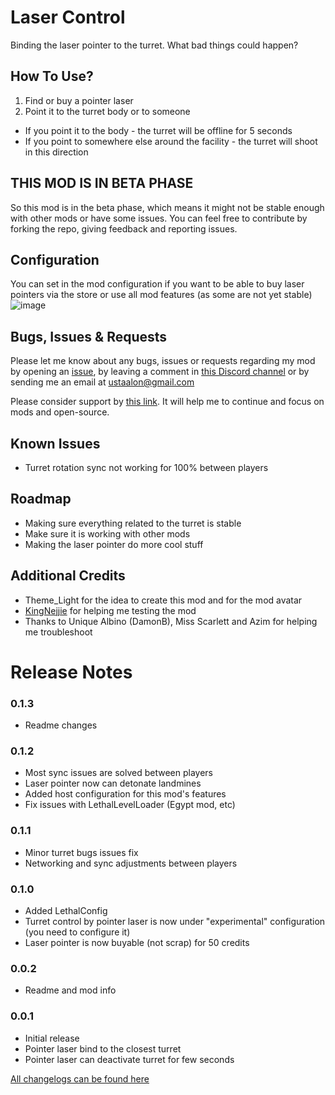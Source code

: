 # Laser Control
Binding the laser pointer to the turret. What bad things could happen?

## How To Use?
1. Find or buy a pointer laser
2. Point it to the turret body or to someone

- If you point it to the body - the turret will be offline for 5 seconds
- If you point to somewhere else around the facility - the turret will shoot in this direction

## THIS MOD IS IN BETA PHASE
So this mod is in the beta phase, which means it might not be stable enough with other mods or have some issues. You can feel free to contribute by forking the repo, giving feedback and reporting issues. 

## Configuration
You can set in the mod configuration if you want to be able to buy laser pointers via the store or use all mod features (as some are not yet stable)
![image](https://github.com/ustaalon/LethalCompany.LaserControl/assets/19238320/3e3705e9-d82a-42ce-b418-40d322171d04)


## Bugs, Issues & Requests
Please let me know about any bugs, issues or requests regarding my mod by opening an [issue](https://github.com/ustaalon/LethalCompany.LaserControl/issues), by leaving a comment in [this Discord channel](https://discord.com/channels/1168655651455639582/1192080227241840640) or by sending me an email at ustaalon@gmail.com

Please consider support by [this link](https://ko-fi.com/ustaalon). It will help me to continue and focus on mods and open-source.

## Known Issues
- Turret rotation sync not working for 100% between players

## Roadmap
- Making sure everything related to the turret is stable
- Make sure it is working with other mods
- Making the laser pointer do more cool stuff

## Additional Credits
- Theme_Light for the idea to create this mod and for the mod avatar
- [KingNejjie](https://www.youtube.com/@KingNejjie) for helping me testing the mod
- Thanks to Unique Albino (DamonB), Miss Scarlett and Azim for helping me troubleshoot

# Release Notes
### 0.1.3
- Readme changes

### 0.1.2
- Most sync issues are solved between players
- Laser pointer now can detonate landmines
- Added host configuration for this mod's features
- Fix issues with LethalLevelLoader (Egypt mod, etc)

### 0.1.1
- Minor turret bugs issues fix
- Networking and sync adjustments between players

### 0.1.0
- Added LethalConfig
- Turret control by pointer laser is now under "experimental" configuration (you need to configure it)
- Laser pointer is now buyable (not scrap) for 50 credits

### 0.0.2
- Readme and mod info

### 0.0.1
- Initial release
- Pointer laser bind to the closest turret
- Pointer laser can deactivate turret for few seconds

[All changelogs can be found here](https://github.com/ustaalon/LethalCompany.LaserControl/blob/rc/CHANGELOG.md)
